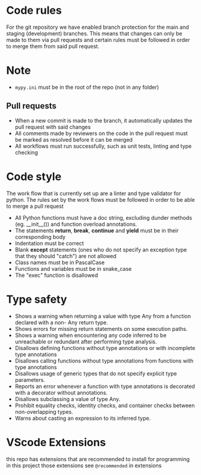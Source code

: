 # Code rules

For the git repository we have enabled branch protection for the main and staging (development) branches. This means that changes can only be made to them via pull requests and certain rules must be followed in order to merge them from said pull request.

# Note
 * `mypy.ini` must be in the root of the repo (not in any folder)

## Pull requests
 * When a new commit is made to the branch, it automatically updates the pull request with said changes
 * All comments made by reviewers on the code in the pull request must be marked as resolved before it can be merged
 * All workflows must run successfully, such as unit tests, linting and type checking

# Code style

The work flow that is currently set up are a linter and type validator for python. The rules set by the work flows must be followed in order to be able to merge a pull request
 * All Python functions must have a doc string, excluding dunder methods (eg. \_\_init\_\_()) and function overload annotations.
 * The statements **return**, **break**, **continue** and **yield** must be in their corresponding body
 * Indentation must be correct
 * Blank **except** statements (ones who do not specify an exception type that they should "catch") are not allowed
 * Class names must be in PascalCase
 * Functions and variables must be in snake\_case
 * The "exec" function is disallowed

# Type safety
 * Shows a warning when returning a value with type Any from a function declared with a non- Any return type.
 * Shows errors for missing return statements on some execution paths.
 * Shows a warning when encountering any code inferred to be unreachable or redundant after performing type analysis.
 * Disallows defining functions without type annotations or with incomplete type annotations
 * Disallows calling functions without type annotations from functions with type annotations
 * Disallows usage of generic types that do not specify explicit type parameters.
 * Reports an error whenever a function with type annotations is decorated with a decorator without annotations.
 * Disallows subclassing a value of type Any.
 * Prohibit equality checks, identity checks, and container checks between non-overlapping types.
 * Warns about casting an expression to its inferred type.

# VScode Extensions
 this repo has extensions that are recommended to install for programming in this project those extensions see `@recommended` in extensions 
